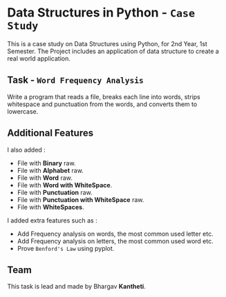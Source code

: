 # Data Structures in Python - `Case Study`

This is a case study on Data Structures using Python, for 2nd Year, 1st Semester.
The Project includes an application of data structure to create a real world application.


## Task - `Word Frequency Analysis`

Write a program that reads a file, breaks each line into words, strips whitespace and punctuation from the words, and converts them to lowercase.


## Additional Features

I also added :

- File with __Binary__ raw.
- File with __Alphabet__ raw.
- File with __Word__ raw.
- File with __Word with WhiteSpace__.
- File with __Punctuation__ raw.
- File with __Punctuation with WhiteSpace__ raw.
- File with __WhiteSpaces__.


I added extra features such as :

- Add Frequency analysis on words, the most common used letter etc.
- Add Frequency analysis on letters, the most common used word etc.
- Prove `Benford's Law` using pyplot.

## Team

This task is lead and made by Bhargav __Kantheti__.

